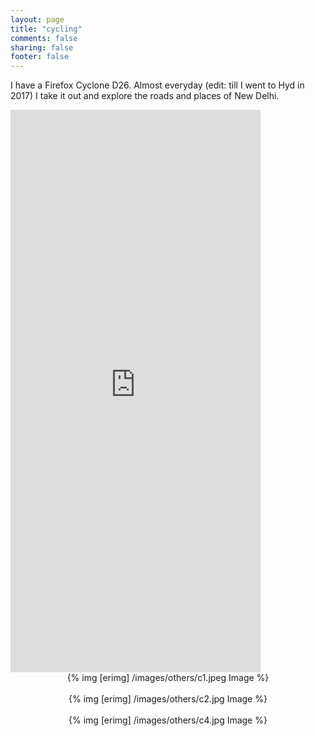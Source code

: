 ```yaml
---
layout: page
title: "cycling"
comments: false
sharing: false
footer: false
---
```


I have a Firefox Cyclone D26. Almost everyday (edit: till I went to Hyd in 2017) I take it out and explore the roads and places of New Delhi.




<iframe src="https://www.facebook.com/plugins/video.php?href=https%3A%2F%2Fwww.facebook.com%2Fbhrigu.srivastava%2Fvideos%2F10210549841855906%2F&show_text=0&width=400" width="400" height="900" style="border:none;overflow:hidden" scrolling="no" frameborder="0" allowTransparency="true" allowFullScreen="true"></iframe>

<center>
	{% img [erimg] /images/others/c1.jpeg Image %}
</center><br>


<center>
	{% img [erimg] /images/others/c2.jpg Image %}
</center><br>


<center>
	{% img [erimg] /images/others/c4.jpg Image %}
</center><br>